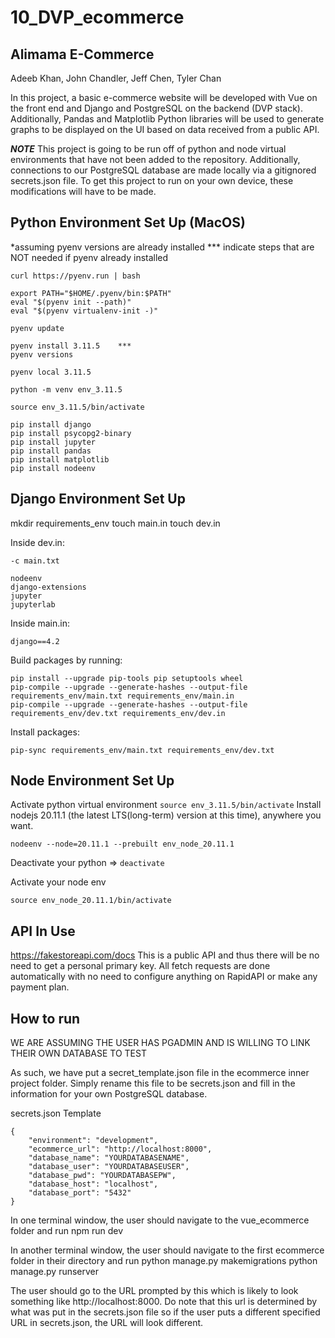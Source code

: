 # 10_DVP_ecommerce

## Alimama E-Commerce 
Adeeb Khan, John Chandler, Jeff Chen, Tyler Chan 

In this project, a basic e-commerce website will be developed with Vue on the front end and Django and PostgreSQL on the backend (DVP stack). Additionally, Pandas and Matplotlib Python libraries will be used to generate graphs to be displayed on the UI based on data received from a public API.  

***NOTE***
This project is going to be run off of python and node virtual environments that have not been added to the repository. Additionally, connections to our PostgreSQL database are made locally via a gitignored secrets.json file. To get this project to run on your own device, these modifications will have to be made. 

## Python Environment Set Up (MacOS)

*assuming pyenv versions are already installed 
*** indicate steps that are NOT needed if pyenv already installed

```
curl https://pyenv.run | bash

export PATH="$HOME/.pyenv/bin:$PATH"
eval "$(pyenv init --path)"
eval "$(pyenv virtualenv-init -)"

pyenv update

pyenv install 3.11.5    ***
pyenv versions

pyenv local 3.11.5

python -m venv env_3.11.5

source env_3.11.5/bin/activate

pip install django
pip install psycopg2-binary
pip install jupyter 
pip install pandas
pip install matplotlib
pip install nodeenv
```

## **Django Environment Set Up**
mkdir requirements_env
touch main.in
touch dev.in

Inside dev.in: 
```
-c main.txt

nodeenv
django-extensions
jupyter
jupyterlab
```
Inside main.in:
```
django==4.2
```
Build packages by running:
```
pip install --upgrade pip-tools pip setuptools wheel
pip-compile --upgrade --generate-hashes --output-file requirements_env/main.txt requirements_env/main.in
pip-compile --upgrade --generate-hashes --output-file requirements_env/dev.txt requirements_env/dev.in 
```
Install packages:

`pip-sync requirements_env/main.txt requirements_env/dev.txt`

## Node Environment Set Up

Activate python virtual environment
`source env_3.11.5/bin/activate`
Install nodejs 20.11.1 (the latest LTS(long-term) version at this time), anywhere you want.

`nodeenv --node=20.11.1 --prebuilt env_node_20.11.1`

Deactivate your python => `deactivate`

Activate your node env

`source env_node_20.11.1/bin/activate`

## API In Use
https://fakestoreapi.com/docs 
This is a public API and thus there will be no need to get a personal primary key. All fetch requests are done automatically with no need to configure anything on RapidAPI or make any payment plan.

## How to run
WE ARE ASSUMING THE USER HAS PGADMIN AND IS WILLING TO LINK THEIR OWN DATABASE TO TEST

As such, we have put a secret_template.json file in the ecommerce inner project folder. Simply rename this file to be secrets.json and fill in the information for your own PostgreSQL database.

secrets.json Template
```
{
    "environment": "development", 
    "ecommerce_url": "http://localhost:8000", 
    "database_name": "YOURDATABASENAME", 
    "database_user": "YOURDATABASEUSER",
    "database_pwd": "YOURDATABASEPW", 
    "database_host": "localhost", 
    "database_port": "5432"
}
```

In one terminal window, the user should navigate to the vue_ecommerce folder and run
npm run dev

In another terminal window, the user should navigate to the first ecommerce folder in their directory and run 
python manage.py makemigrations
python manage.py runserver

The user should go to the URL prompted by this which is likely to look something like http://localhost:8000. Do note that this url is determined by what was put in the secrets.json file so if the user puts a different specified URL in secrets.json, the URL will look different. 


